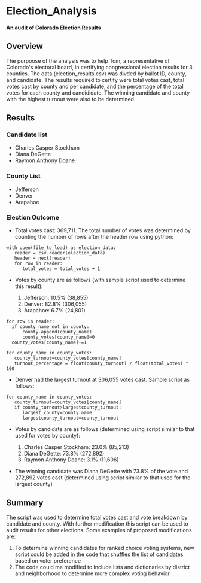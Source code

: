 # Election_Analysis
**An audit of Colorado Election Results**

## Overview

The purpoose of the analysis was to help Tom, a representative of Colorado's electoral board, in certifying congressional election results for 3 counties. The data (election_results.csv) was divded by ballot ID, county, and candidate. The results required to certify were total votes cast, total votes cast by county and per candidate, and the percentage of the total votes for each county and candididate. The winning candidate and county with the highest turnout were also to be determined.

## Results

### Candidate list

- Charles Casper Stockham
- Diana DeGette
- Raymon Anthony Doane

### County List

- Jefferson
- Denver
- Arapahoe

### Election Outcome

- Total votes cast: 369,711. The total number of votes was determined by counting the number of rows after the header row using python:
~~~
with open(file_to_load) as election_data:
   reader = csv.reader(election_data)
   header = next(reader)
   for row in reader:
      total_votes = total_votes + 1
~~~
- Votes by county are as follows (with sample script used to determine this result):
   
   1. Jefferson: 10.5% (38,855)
   2. Denver: 82.8% (306,055)
   3. Arapahoe: 6.7% (24,801)
~~~
for row in reader:
  if county_name not in county:
      county.append(county_name)
      county_votes[county_name]=0
  county_votes[county_name]+=1
~~~
~~~
for county_name in county_votes:
   county_turnout=county_votes[county_name]
   turnout_percentage = float(county_turnout) / float(total_votes) * 100
~~~
- Denver had the largest turnout at 306,055 votes cast. Sample script as follows:
~~~
for county_name in county_votes:
   county_turnout=county_votes[county_name]
   if county_turnout>largestcounty_turnout:
      largest_county=county_name
      largestcounty_turnout=county_turnout
~~~
- Votes by candidate are as follows (determined using script similar to that used for votes by county):
   1. Charles Casper Stockham: 23.0% (85,213)
   2. Diana DeGette: 73.8% (272,892)
   3. Raymon Anthony Doane: 3.1% (11,606)
 
 - The winning candidate was Diana DeGette with 73.8% of the vote and 272,892 votes cast (determined using script similar to that used for the largest county)

## Summary

The script was used to determine total votes cast and vote breakdown by candidate and county. With further modification this script can be used to audit results for other elections. Some examples of proposed modifications are:

1. To determine winning candidates for ranked choice voting systems, new script could be added in the code that shuffles the list of candidates based on voter preference
2. The code could me modified to include lists and dictionaries by district and neighborhood to determine more complex voting behavior

